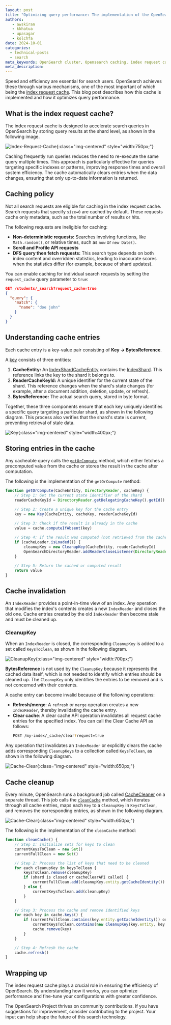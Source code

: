 ```yaml
---
layout: post
title: "Optimizing query performance: The implementation of the OpenSearch index request cache" 
authors:
   - awskiran
   - kkhatua
   - upasagar
   - kolchfa
date: 2024-10-01 
categories:
  - technical-posts
  - search
meta_keywords: OpenSearch cluster, Opensearch caching, index request cache, search performance optimization, search latency
meta_description: 
---
```


Speed and efficiency are essential for search users. OpenSearch achieves these through various mechanisms, one of the most important of which being the [index request cache](https://opensearch.org/docs/latest/search-plugins/caching/request-cache/). This blog post describes how this cache is implemented and how it optimizes query performance.

## What is the index request cache?

The index request cache is designed to accelerate search queries in OpenSearch by storing query results at the shard level, as shown in the following image. 

![Index-Request-Cache](/assets/media/blog-images/2024-10-01-understanding-index-request-cache/cache_location.png){:class="img-centered" style="width:750px;"}

Caching frequently run queries reduces the need to re-execute the same query multiple times. This approach is particularly effective for queries targeting specific indexes or patterns, improving response times and overall system efficiency. The cache automatically clears entries when the data changes, ensuring that only up-to-date information is returned.

## Caching policy

Not all search requests are eligible for caching in the index request cache. Search requests that specify `size=0` are cached by default. These requests cache only metadata, such as the total number of results or hits. 

The following requests are ineligible for caching:

* **Non-deterministic requests:** Searches involving functions, like `Math.random()`, or relative times, such as `now` or `new Date()`.
* **Scroll and Profile API requests**
* **DFS query then fetch requests:** This search type depends on both index content and overridden statistics, leading to inaccurate scores when the statistics differ (for example, because of shard updates).

You can enable caching for individual search requests by setting the `request_cache` query parameter to `true`:

```json
GET /students/_search?request_cache=true
{
  "query": {
    "match": {
      "name": "doe john"
    }
  }
}
```

## Understanding cache entries

Each cache entry is a key-value pair consisting of **Key → BytesReference**.

A [key](https://github.com/opensearch-project/OpenSearch/blob/4199bc2726235456e5b5422eaf4e836f25c2c5ed/server/src/main/java/org/opensearch/indices/IndicesRequestCache.java#L346) consists of three entities:

1. **CacheEntity:** An [IndexShardCacheEntity](https://github.com/opensearch-project/OpenSearch/blob/4199bc2726235456e5b5422eaf4e836f25c2c5ed/server/src/main/java/org/opensearch/indices/IndicesService.java#L1866C24-L1866C45) contains the [IndexShard](https://github.com/opensearch-project/OpenSearch/blob/main/server/src/main/java/org/opensearch/index/shard/IndexShard.java). This reference links the key to the shard it belongs to.
2. **ReaderCacheKeyId:** A unique identifier for the current state of the shard. This reference changes when the shard's state changes (for example, after a document addition, deletion, update, or refresh).
3. **BytesReference:** The actual search query, stored in byte format.

Together, these three components ensure that each key uniquely identifies a specific query targeting a particular shard, as shown in the following diagram. This process also verifies that the shard's state is current, preventing retrieval of stale data.

![Key](/assets/media/blog-images/2024-10-01-understanding-index-request-cache/what_is_key.png){:class="img-centered" style="width:400px;"}

## Storing entries in the cache

Any cacheable query calls the [`getOrCompute`](https://github.com/opensearch-project/OpenSearch/blob/4199bc2726235456e5b5422eaf4e836f25c2c5ed/server/src/main/java/org/opensearch/indices/IndicesRequestCache.java#L223) method, which either fetches a precomputed value from the cache or stores the result in the cache after computation.


The following is the implementation of the `getOrCompute` method:

```javascript
function getOrCompute(CacheEntity, DirectoryReader, cacheKey) {
    // Step 1: Get the current state identifier of the shard
    readerCacheKeyId = DirectoryReader.getDelegatingCacheKey().getId()

    // Step 2: Create a unique key for the cache entry
    key = new Key(CacheEntity, cacheKey, readerCacheKeyId)

    // Step 3: Check if the result is already in the cache
    value = cache.computeIfAbsent(key)
    
    // Step 4: If the result was computed (not retrieved from the cache), register a cleanup listener
    if (cacheLoader.isLoaded()) {
        cleanupKey = new CleanupKey(CacheEntity, readerCacheKeyId)
        OpenSearchDirectoryReader.addReaderCloseListener(DirectoryReader, cleanupKey)
    }

    // Step 5: Return the cached or computed result
    return value
}
```

## Cache invalidation

An `IndexReader` provides a point-in-time view of an index. Any operation that modifies the index's contents creates a new `IndexReader` and closes the old one. Cache entries created by the old `IndexReader` then become stale and must be cleaned up.

### CleanupKey

When an `IndexReader` is closed, the corresponding `CleanupKey` is added to a set called `KeysToClean`, as shown in the following diagram.

![CleanupKey](/assets/media/blog-images/2024-10-01-understanding-index-request-cache/key_and_cleanupkey.png){:class="img-centered" style="width:700px;"}

**BytesReference** is not used by the `CleanupKey` because it represents the cached data itself, which is not needed to identify which entries should be cleaned up. The `CleanupKey` only identifies the entries to be removed and is not concerned with their contents.

A cache entry can become invalid because of the following operations:

- **Refresh/merge**: A `refresh` or `merge` operation creates a new `IndexReader`, thereby invalidating the cache entry.
- **Clear cache**: A clear cache API operation invalidates all request cache entries for the specified index. You can call the Clear Cache API as follows:
  ```bash
  POST /my-index/_cache/clear?request=true
  ```

Any operation that invalidates an `IndexReader` or explicitly clears the cache adds corresponding `CleanupKeys` to a collection called `KeysToClean`, as shown in the following diagram.

![Cache-Clear](/assets/media/blog-images/2024-10-01-understanding-index-request-cache/keys_to_clean_insert.png){:class="img-centered" style="width:650px;"}

## Cache cleanup

Every minute, OpenSearch runs a background job called [CacheCleaner](https://github.com/opensearch-project/OpenSearch/blob/main/server/src/main/java/org/opensearch/indices/IndicesService.java#L1678) on a separate thread. This job calls the [`cleanCache`](https://github.com/opensearch-project/OpenSearch/blob/main/server/src/main/java/org/opensearch/indices/IndicesRequestCache.java#L698) method, which iterates through all cache entries, maps each `Key` to a `CleanupKey` in `KeysToClean`, and removes the corresponding entries, as shown in the following diagram.

![Cache-Clear](/assets/media/blog-images/2024-10-01-understanding-index-request-cache/keys_to_clean_delete_and_fetch.png){:class="img-centered" style="width:650px;"}

The following is the implementation of the `cleanCache` method:

```javascript
function cleanCache() {
    // Step 1: Initialize sets for keys to clean
    currentKeysToClean = new Set()
    currentFullClean = new Set()

    // Step 2: Process the list of keys that need to be cleaned
    for each cleanupKey in keysToClean {
        keysToClean.remove(cleanupKey)
        if (shard is closed or cacheClearAPI called) {
            currentFullClean.add(cleanupKey.entity.getCacheIdentity())
        } else {
            currentKeysToClean.add(cleanupKey)
        }
    }

    // Step 3: Process the cache and remove identified keys
    for each key in cache.keys() {
        if (currentFullClean.contains(key.entity.getCacheIdentity()) or 
            currentKeysToClean.contains(new CleanupKey(key.entity, key.readerCacheKey))) {
            cache.remove(key)
        }
    }

    // Step 4: Refresh the cache
    cache.refresh()
}
```

## Wrapping up

The index request cache plays a crucial role in ensuring the efficiency of OpenSearch. By understanding how it works, you can optimize performance and fine-tune your configurations with greater confidence.

The OpenSearch Project thrives on community contributions. If you have suggestions for improvement, consider contributing to the project. Your input can help shape the future of this search technology.
